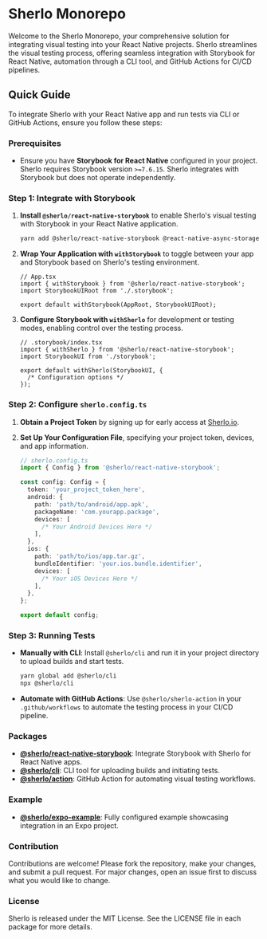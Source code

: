 # Sherlo Monorepo

Welcome to the Sherlo Monorepo, your comprehensive solution for integrating visual testing into your React Native projects. Sherlo streamlines the visual testing process, offering seamless integration with Storybook for React Native, automation through a CLI tool, and GitHub Actions for CI/CD pipelines.

## Quick Guide

To integrate Sherlo with your React Native app and run tests via CLI or GitHub Actions, ensure you follow these steps:

### Prerequisites

- Ensure you have **Storybook for React Native** configured in your project. Sherlo requires Storybook version `>=7.6.15`. Sherlo integrates with Storybook but does not operate independently.

### Step 1: Integrate with Storybook

1. **Install `@sherlo/react-native-storybook`** to enable Sherlo's visual testing with Storybook in your React Native application.

   ```bash
   yarn add @sherlo/react-native-storybook @react-native-async-storage/async-storage
   ```

2. **Wrap Your Application with `withStorybook`** to toggle between your app and Storybook based on Sherlo's testing environment.

   ```tsx
   // App.tsx
   import { withStorybook } from '@sherlo/react-native-storybook';
   import StorybookUIRoot from './.storybook';

   export default withStorybook(AppRoot, StorybookUIRoot);
   ```

3. **Configure Storybook with `withSherlo`** for development or testing modes, enabling control over the testing process.

   ```tsx
   // .storybook/index.tsx
   import { withSherlo } from '@sherlo/react-native-storybook';
   import StorybookUI from './storybook';

   export default withSherlo(StorybookUI, {
     /* Configuration options */
   });
   ```

### Step 2: Configure `sherlo.config.ts`

1. **Obtain a Project Token** by signing up for early access at [Sherlo.io](https://sherlo.io).

2. **Set Up Your Configuration File**, specifying your project token, devices, and app information.

   ```typescript
   // sherlo.config.ts
   import { Config } from '@sherlo/react-native-storybook';

   const config: Config = {
     token: 'your_project_token_here',
     android: {
       path: 'path/to/android/app.apk',
       packageName: 'com.yourapp.package',
       devices: [
         /* Your Android Devices Here */
       ],
     },
     ios: {
       path: 'path/to/ios/app.tar.gz',
       bundleIdentifier: 'your.ios.bundle.identifier',
       devices: [
         /* Your iOS Devices Here */
       ],
     },
   };

   export default config;
   ```

### Step 3: Running Tests

- **Manually with CLI**: Install `@sherlo/cli` and run it in your project directory to upload builds and start tests.

  ```bash
  yarn global add @sherlo/cli
  npx @sherlo/cli
  ```

- **Automate with GitHub Actions**: Use `@sherlo/sherlo-action` in your `.github/workflows` to automate the testing process in your CI/CD pipeline.

### Packages

- **[@sherlo/react-native-storybook](packages/react-native-storybook/README.md)**: Integrate Storybook with Sherlo for React Native apps.
- **[@sherlo/cli](packages/cli/README.md)**: CLI tool for uploading builds and initiating tests.
- **[@sherlo/action](packages/cli/README.md)**: GitHub Action for automating visual testing workflows.

### Example

- **[@sherlo/expo-example](example/expo-example/README.md)**: Fully configured example showcasing integration in an Expo project.

### Contribution

Contributions are welcome! Please fork the repository, make your changes, and submit a pull request. For major changes, open an issue first to discuss what you would like to change.

### License

Sherlo is released under the MIT License. See the LICENSE file in each package for more details.

